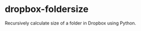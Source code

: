 dropbox-foldersize
==================

Recursively calculate size of a folder in Dropbox using Python.
